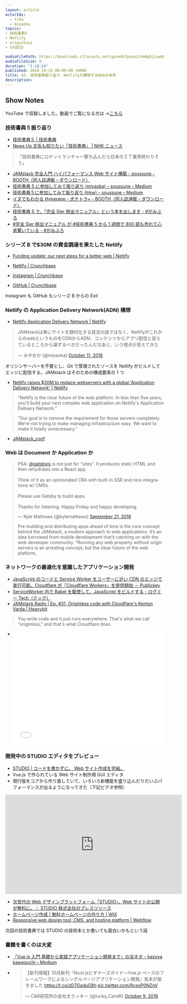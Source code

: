 ```yaml
---
layout: article
actorIds:
  - trkw
  - miyaoka
topics:
- 技術書典5
- Netlify
- originless
- STUDIO

audioFilePath: https://downloads.ctfassets.net/gvze4h7pavn2/4m8g5jLuwU80oM4Ki2Ws8o/156be93c8a6fbd9a475331b2ef5789aa/43.mp3
audioFileSize: 0
duration: "1:18:24"
published: 2018-10-19 00:00:00 +0900
title: 43. 技術書典振り返り、Netlifyの構想するWebの未来
description:
---
```


## Show Notes

YouTube で収録しました。動画でご覧になる方は →[こちら](https://www.youtube.com/watch?v=3tNCRrl7diE)

### 技術書典５振り返り

- [技術書典５ | 技術書典](https://techbookfest.org/event/tbf05)
- [News Up 文系も知りたい「技術書典」 | NHK ニュース](https://www3.nhk.or.jp/news/html/20181011/k10011667311000.html)

> 「技術書典にロケットランチャー撃ち込んだら日本のＩＴ業界終わりそう」

- [JAMstack 完全入門 ハイパフォーマンス Web サイト構築 - soussune - BOOTH（同人誌通販・ダウンロード）](https://soussune.booth.pm/items/1035934)
- [技術書典 5 に参加してみて振り返り (miyaoka) – soussune – Medium](https://medium.com/soussune/techbookfest5-postmortem-miyaoka-1ecd0a70ab5c)
- [技術書典５に参加してみて振り返り (trkw) – soussune – Medium](https://medium.com/soussune/%E6%8A%80%E8%A1%93%E6%9B%B8%E5%85%B8%EF%BC%95%E3%81%AB%E5%8F%82%E5%8A%A0%E3%81%97%E3%81%A6%E3%81%BF%E3%81%A6%E6%8C%AF%E3%82%8A%E8%BF%94%E3%82%8A-trkw-41a03e2dc2b4)
- [イヌでもわかる Hyperapp - 犬テトラ+ - BOOTH（同人誌通販・ダウンロード）](https://inutetraplus.booth.pm/items/1042112)
- [技術書典 5 で、『完全 SIer 脱出マニュアル』という本を出します - #がみぶろ](https://jumpei-ikegami.hatenablog.com/entry/2018/10/07/095342)
- [#完全 SIer 脱出マニュアル が #技術書典 5 から 1 週間で 800 部も売れて心底驚いている - #がみぶろ](https://jumpei-ikegami.hatenablog.com/entry/2018/10/15/085042)

### シリーズ B で$30M の資金調達を果たした Netlify

- [Funding update: our next steps for a better web | Netlify](https://www.netlify.com/blog/2018/10/09/funding-update-our-next-steps-for-a-better-web/)

- [Netlify | Crunchbase](https://www.crunchbase.com/organization/netlify)
- [Instagram | Crunchbase](https://www.crunchbase.com/organization/instagram)
- [GitHub | Crunchbase](https://www.crunchbase.com/organization/github)

Instagram も GitHub もシリーズ B からの Exit

### Netlify の Application Delivery Network(ADN) 構想

- [Netlify Application Delivery Network | Netlify](https://www.netlify.com/features/adn/)

<blockquote class="twitter-tweet"><p lang="ja" dir="ltr">JAMstackは単にサイトを静的化する技法の話ではなく、NetlifyがこれからのwebというものをCDNからADN、コンテンツからアプリ配信と捉えているところから論ずるべきだったんだなあと、いう視点が見えてきた</p>&mdash; みやおか (@miyaoka) <a href="https://twitter.com/miyaoka/status/1050209203489390592?ref_src=twsrc%5Etfw">October 11, 2018</a></blockquote> <script async src="https://platform.twitter.com/widgets.js" charset="utf-8"></script>

オリジンサーバーを不要とし、Git で管理されたソースを Netlify がビルドしてエッジに配信する。JAMstack はそのための構成要素の 1 つ

- [Netlify raises $30M to replace webservers with a global 'Application Delivery Network' | Netlify](https://www.netlify.com/blog/2018/10/09/netlify-raises-30m-to-replace-webservers-with-a-global-application-delivery-network/)

> “Netlify is the clear future of the web platform. In less than five years, you'll build your next complex web application on Netlify's Application Delivery Network.”

> “Our goal is to remove the requirement for those servers completely. We’re not trying to make managing infrastructure easy. We want to make it totally unnecessary.”

- [JAMstack_conf](https://jamstackconf.com/)

### Web は Document か Application か

<blockquote class="twitter-tweet"><p lang="en" dir="ltr">PSA: <a href="https://twitter.com/gatsbyjs?ref_src=twsrc%5Etfw">@gatsbyjs</a> is not just for &quot;sites&quot;. It produces static HTML and then rehydrates into a React app.<br><br>Think of it as an opinionated CRA with built-in SSR and nice integrations w/ CMSs.<br><br>Please use Gatsby to build apps.<br><br>Thanks for listening. Happy Friday and happy developing.</p>&mdash; Kyle Mathews (@kylemathews) <a href="https://twitter.com/kylemathews/status/1043226318978998272?ref_src=twsrc%5Etfw">September 21, 2018</a></blockquote> <script async src="https://platform.twitter.com/widgets.js" charset="utf-8"></script>

> Pre-building and distributing apps ahead of time is the core concept behind the JAMstack, a modern approach to web applications. It’s an idea borrowed from mobile development that’s catching on with the web developer community. “Running any web property without origin servers is an arresting concept, but the clear future of the web platform,

### ネットワークの最適化を意識したアプリケーション開発

- [JavaScript のコードと Service Worker をユーザーに近い CDN のエッジで実行可能。Cloudflare が「Cloudflare Workers」を提供開始 － Publickey](https://www.publickey1.jp/blog/18/javascriptservice_workercdncloudflarecloudflare_workers.html)
- [ServiceWorker 内で Babel を駆使して、JavaScript をビルドする - ログミー Tech（テック）](https://logmi.jp/312860)
- [JAMstack Radio | Ep. #31, Originless code with Cloudflare's Kenton Varda | Heavybit](https://www.heavybit.com/library/podcasts/jamstack-radio/ep-31-originless-code-with-cloudflares-kenton-varda/)

> You write code and it just runs everywhere. That's what we call "originless," and that's what Cloudflare does.

- <div class="speakerdeck-wrapper"><div style="left: 0; width: 100%; height: 0; position: relative; padding-bottom: 75%;"><iframe src="//speakerdeck.com/player/00b67327c8004e86b617b22d4e752180" style="border: 0; top: 0; left: 0; width: 100%; height: 100%; position: absolute;" allowfullscreen scrolling="no"></iframe></div></div>

### 開発中の STUDIO エディタをプレビュー

- [STUDIO | コードを書かずに、 Web サイト作成を完結。](https://studio.design/ja)
- Vue.js で作られている Web サイト制作用 GUI エディタ
- 現行版をコアから作り直していて、いろいろ新機能を盛り込んだりだいぶパフォーマンスが出るようになってきた（下記ビデオ参照）

<iframe width="560" height="315" src="https://www.youtube.com/embed/3tNCRrl7diE?start=3283" frameborder="0" allow="autoplay; encrypted-media" allowfullscreen></iframe>

- [次世代の Web デザインプラットフォーム「STUDIO」、Web サイトの公開が無料に。｜ STUDIO 株式会社のプレスリリース](https://prtimes.jp/main/html/rd/p/000000008.000025503.html)
- [ホームページ作成 | 無料ホームページの作り方 | WIX](https://ja.wix.com/)
- [Responsive web design tool, CMS, and hosting platform | Webflow](https://webflow.com/)

次回の技術書典では STUDIO の技術本とか書いても面白いかもという話

### 書籍を書くのは大変

- [「Vue.js 入門 基礎から実践アプリケーション開発まで」の没ネタ – kazuya kawaguchi – Medium](https://medium.com/@kazu_pon/vue-js%E5%85%A5%E9%96%80-%E5%9F%BA%E7%A4%8E%E3%81%8B%E3%82%89%E5%AE%9F%E8%B7%B5%E3%82%A2%E3%83%97%E3%83%AA%E3%82%B1%E3%83%BC%E3%82%B7%E3%83%A7%E3%83%B3%E9%96%8B%E7%99%BA%E3%81%BE%E3%81%A7-%E3%81%AE%E6%B2%A1%E3%83%8D%E3%82%BF-5c0fec51ad75)
- <blockquote class="twitter-tweet"><p lang="ja" dir="ltr">【新刊情報】10月新刊『Nuxt.jsビギナーズガイド―Vue.js ベースのフレームワークによるシングルページアプリケーション開発』見本が届きました <a href="https://t.co/zD7GaduG8h">https://t.co/zD7GaduG8h</a> <a href="https://t.co/9ceoP0NZnV">pic.twitter.com/9ceoP0NZnV</a></p>&mdash; C&amp;R研究所の会社犬ラッキー (@lucky_CandR) <a href="https://twitter.com/lucky_CandR/status/1049485802277756928?ref_src=twsrc%5Etfw">October 9, 2018</a></blockquote> <script async src="https://platform.twitter.com/widgets.js" charset="utf-8"></script>
